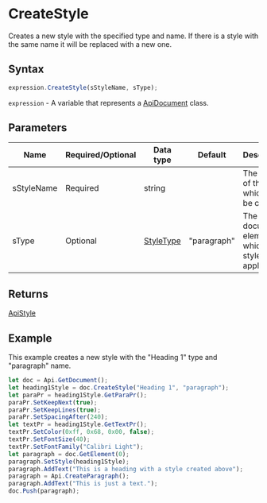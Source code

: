 # CreateStyle

Creates a new style with the specified type and name. If there is a style with the same name it will be replaced with a new one.

## Syntax

```javascript
expression.CreateStyle(sStyleName, sType);
```

`expression` - A variable that represents a [ApiDocument](../ApiDocument.md) class.

## Parameters

| **Name** | **Required/Optional** | **Data type** | **Default** | **Description** |
| ------------- | ------------- | ------------- | ------------- | ------------- |
| sStyleName | Required | string |  | The name of the style which will be created. |
| sType | Optional | [StyleType](../../Enumeration/StyleType.md) | "paragraph" | The document element which the style will be applied to. |

## Returns

[ApiStyle](../../ApiStyle/ApiStyle.md)

## Example

This example creates a new style with the "Heading 1" type and "paragraph" name.

```javascript editor-docx
let doc = Api.GetDocument();
let heading1Style = doc.CreateStyle("Heading 1", "paragraph");
let paraPr = heading1Style.GetParaPr();
paraPr.SetKeepNext(true);
paraPr.SetKeepLines(true);
paraPr.SetSpacingAfter(240);
let textPr = heading1Style.GetTextPr();
textPr.SetColor(0xff, 0x68, 0x00, false);
textPr.SetFontSize(40);
textPr.SetFontFamily("Calibri Light");
let paragraph = doc.GetElement(0);
paragraph.SetStyle(heading1Style);
paragraph.AddText("This is a heading with a style created above");
paragraph = Api.CreateParagraph();
paragraph.AddText("This is just a text.");
doc.Push(paragraph);
```

